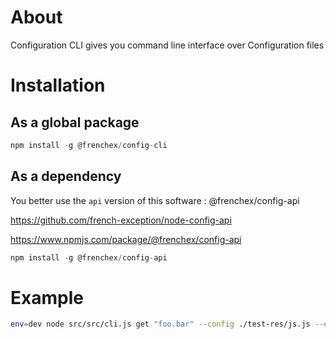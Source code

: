 # About

Configuration CLI gives you command line interface over Configuration files

# Installation

## As a global package
```typescript
npm install -g @frenchex/config-cli
```

## As a dependency

You better use the ```api``` version of this software : @frenchex/config-api

https://github.com/french-exception/node-config-api

https://www.npmjs.com/package/@frenchex/config-api

```typescript
npm install -g @frenchex/config-api
```


# Example

```bash
env=dev node src/src/cli.js get "foo.bar" --config ./test-res/js.js --env env
```
